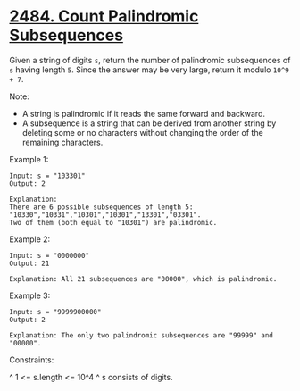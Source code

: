 # [2484. Count Palindromic Subsequences](https://leetcode.com/problems/count-palindromic-subsequences/description/)

Given a string of digits `s`, return the number of palindromic subsequences of `s` having length `5`. Since the answer may be very large, return it modulo `10^9 + 7`.

Note:

* A string is palindromic if it reads the same forward and backward.
* A subsequence is a string that can be derived from another string by deleting some or no characters without changing the order of the remaining characters.
 

Example 1:

    Input: s = "103301"
    Output: 2

    Explanation: 
    There are 6 possible subsequences of length 5: "10330","10331","10301","10301","13301","03301". 
    Two of them (both equal to "10301") are palindromic.

Example 2:

    Input: s = "0000000"
    Output: 21

    Explanation: All 21 subsequences are "00000", which is palindromic.

Example 3:

    Input: s = "9999900000"
    Output: 2

    Explanation: The only two palindromic subsequences are "99999" and "00000".
 

Constraints:

^ 1 <= s.length <= 10^4
^ s consists of digits.